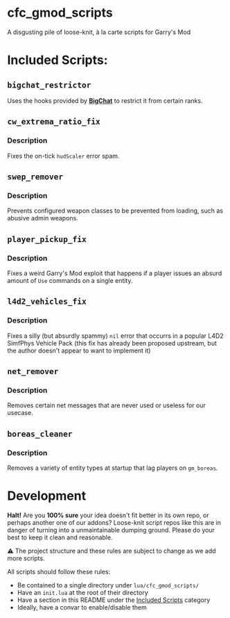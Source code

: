 # cfc_gmod_scripts
A disgusting pile of loose-knit, à la carte scripts for Garry's Mod

# Included Scripts:

## `bigchat_restrictor`

Uses the hooks provided by **[BigChat](https://github.com/CFC-Servers/gm_bigchat/)** to restrict it from certain ranks.

## `cw_extrema_ratio_fix`

### Description
Fixes the on-tick `hudScaler` error spam.

## `swep_remover`

### Description
Prevents configured weapon classes to be prevented from loading, such as abusive admin weapons.

## `player_pickup_fix`

### Description
Fixes a weird Garry's Mod exploit that happens if a player issues an absurd amount of `Use` commands on a single entity.

## `l4d2_vehicles_fix`

### Description
Fixes a silly (but absurdly spammy) `nil` error that occurrs in a popular L4D2 SimfPhys Vehicle Pack (this fix has already been proposed upstream, but the author doesn't appear to want to implement it)

## `net_remover`

### Description
Removes certain net messages that are never used or useless for our usecase.

## `boreas_cleaner`

### Description
Removes a variety of entity types at startup that lag players on `gm_boreas`.

# Development
**Halt!**
Are you **100% sure** your idea doesn't fit better in its own repo, or perhaps another one of our addons?
Loose-knit script repos like this are in danger of turning into a unmaintainable dumping ground. Please do your best to keep it clean and reasonable.


⚠️ The project structure and these rules are subject to change as we add more scripts.

All scripts should follow these rules:
 - Be contained to a single directory under `lua/cfc_gmod_scripts/`
 - Have an `init.lua` at the root of their directory
 - Have a section in this README under the [Included Scripts](#included-scripts) category
 - Ideally, have a convar to enable/disable them
